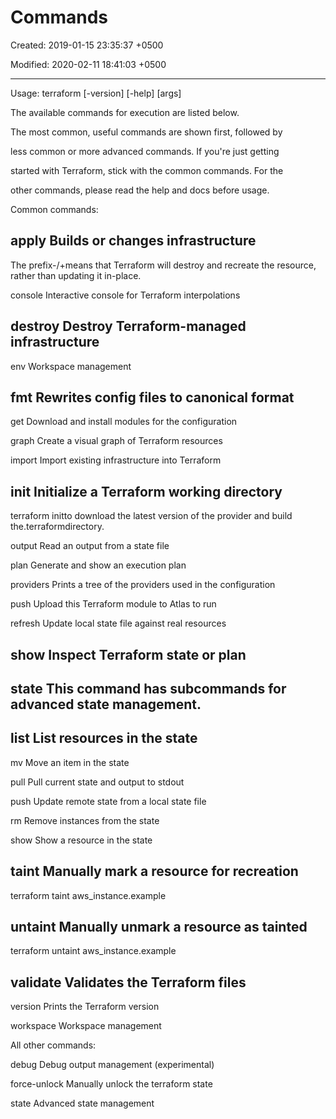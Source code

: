 # Commands

Created: 2019-01-15 23:35:37 +0500

Modified: 2020-02-11 18:41:03 +0500

---

Usage: terraform [-version] [-help] <command> [args]

The available commands for execution are listed below.

The most common, useful commands are shown first, followed by

less common or more advanced commands. If you're just getting

started with Terraform, stick with the common commands. For the

other commands, please read the help and docs before usage.

Common commands:

## apply Builds or changes infrastructure

The prefix-/+means that Terraform will destroy and recreate the resource, rather than updating it in-place.

console Interactive console for Terraform interpolations

## destroy Destroy Terraform-managed infrastructure

env Workspace management

## fmt Rewrites config files to canonical format

get Download and install modules for the configuration

graph Create a visual graph of Terraform resources

import Import existing infrastructure into Terraform

## init Initialize a Terraform working directory

terraform initto download the latest version of the provider and build the.terraformdirectory.

output Read an output from a state file

plan Generate and show an execution plan

providers Prints a tree of the providers used in the configuration

push Upload this Terraform module to Atlas to run

refresh Update local state file against real resources

## show Inspect Terraform state or plan

## state This command has subcommands for advanced state management.

## list List resources in the state

mv Move an item in the state

pull Pull current state and output to stdout

push Update remote state from a local state file

rm Remove instances from the state

show Show a resource in the state

## taint Manually mark a resource for recreation

terraform taint aws_instance.example

## untaint Manually unmark a resource as tainted

terraform untaint aws_instance.example

## validate Validates the Terraform files

version Prints the Terraform version

workspace Workspace management

All other commands:

debug Debug output management (experimental)

force-unlock Manually unlock the terraform state

state Advanced state management

